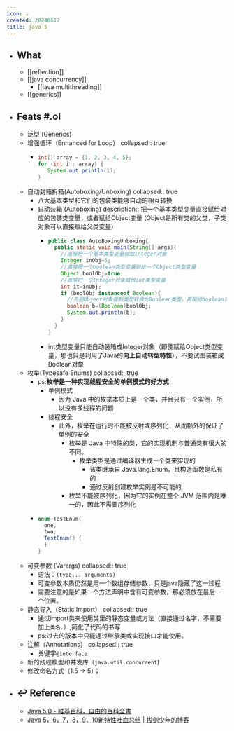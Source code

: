 ```yaml
---
icon: ☕
created: 20240612
title: java 5
---
```


- ## What
  - [[reflection]]
  - [[java concurrency]]
    - [[java multithreading]]
  - [[generics]]
- ## Feats \#.ol
  - 泛型 (Generics)
  - 增强循环（Enhanced for Loop）
    collapsed:: true
    - ```java
      int[] array = {1, 2, 3, 4, 5};
      for (int i : array) {
         System.out.println(i);
      }
      ```
  - 自动封箱拆箱(Autoboxing/Unboxing)
    collapsed:: true
    - 八大基本类型和它们的包装类能够自动的相互转换
    - 自动装箱 (Autoboxing)
      description:: 把一个基本类型变量直接赋给对应的包装类变量，或者赋给Object变量 (Object是所有类的父类，子类对象可以直接赋给父类变量)
      - ```java
        public class AutoBoxingUnboxing{
          public static void main(String[] args){
            //直接把一个基本类型变量赋给Integer对象
            Integer inObj=5;
            //直接把一个boolean类型变量赋给一个Object类型变量
            Object boolObj=true;
            //直接把一个Integer对象赋给int类型变量
            int it=inObj;
            if (boolObj instanceof Boolean){
              //先把Object对象强制类型转换为Boolean类型，再赋给boolean变量
              boolean b=(Boolean)boolObj;
              System.out.println(b);
            }
          }
        }
        ```
      - int类型变量只能自动装箱成Integer对象（即使赋给Object类型变量，那也只是利用了Java的**向上自动转型特性**），不要试图装箱成Boolean对象
  - 枚举(Typesafe Enums)
    collapsed:: true
    - ps:**枚举是一种实现线程安全的单例模式的好方式**
      - 单例模式
        - 因为 Java 中的枚举本质上是一个类，并且只有一个实例，所以没有多线程的问题
      - 线程安全
        - 此外，枚举在运行时不能被反射或序列化，从而额外的保证了单例的安全
          - 枚举是 Java 中特殊的类，它的实现机制与普通类有很大的不同。
            - 枚举类型是通过编译器生成一个类来实现的
              - 该类继承自 Java.lang.Enum，且构造函数是私有的
              - 通过反射创建枚举实例是不可能的
          - 枚举不能被序列化，因为它的实例在整个 JVM 范围内是唯一的，因此不需要序列化
    - ```java
      enum TestEnum{
        one,
        two;
        TestEnum() {
        }
      }
      ```
  - 可变参数 (Varargs)
    collapsed:: true
    - 语法：`(type... arguments)`
    - 可变参数本质仍然是用一个数组存储参数，只是java隐藏了这一过程
    - 需要注意的是如果一个方法声明中含有可变参数，那必须放在最后一个位置。
  - 静态导入（Static Import）
    collapsed:: true
    - 通过import类来使用类里的静态变量或方法（直接通过名字，不需要加上`类名.`）,简化了代码的书写
    - ps:过去的版本中只能通过继承类或实现接口才能使用。
  - 注解（Annotations）
    collapsed:: true
    - 关键字`@interface`
  - 新的线程模型和并发库（`java.util.concurrent`)
  - 修改命名方式（1.5 -> 5）；
- ## ↩ Reference
  - [Java 5.0 - 維基百科，自由的百科全書](https://zh.wikipedia.org/wiki/Java_5.0)
  - [Java 5，6，7，8，9，10新特性吐血总结 | 拔剑少年的博客](https://it18monkey.github.io/2018/08/05/Java%E6%96%B0%E7%89%B9%E6%80%A7%E6%80%BB%E7%BB%93/)